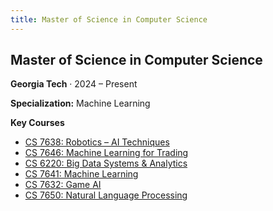 ```yaml
---
title: Master of Science in Computer Science
---
```

## Master of Science in Computer Science
**Georgia Tech** · 2024 – Present

**Specialization:** Machine Learning

**Key Courses**
- [CS 7638: Robotics – AI Techniques](https://omscs.gatech.edu/cs-7638-robotics-ai-techniques)
- [CS 7646: Machine Learning for Trading](https://omscs.gatech.edu/cs-7646-machine-learning-trading)
- [CS 6220: Big Data Systems & Analytics](https://oscar.gatech.edu/pls/bprod/bwckctlg.p_disp_course_detail?cat_term_in=202402&subj_code_in=CS&crse_numb_in=6220)
- [CS 7641: Machine Learning](https://mahdi-roozbahani.github.io/CS46417641-fall2025/)
- [CS 7632: Game AI](https://omscs.gatech.edu/cs-7632-game-ai)
- [CS 7650: Natural Language Processing](https://cocoxu.github.io/CS7650_fall2025/)
